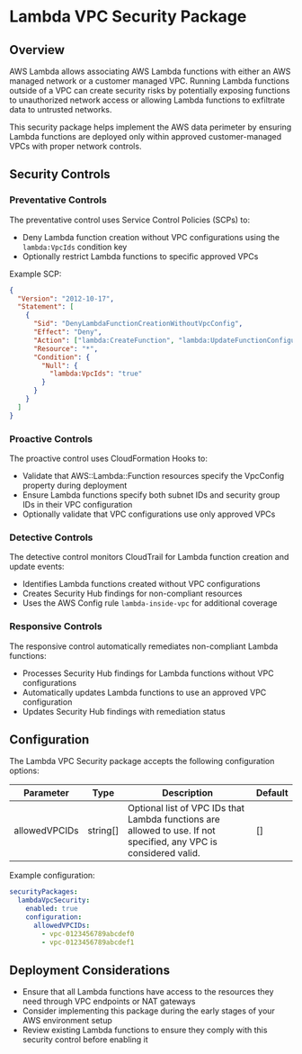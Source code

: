 # Lambda VPC Security Package

## Overview

AWS Lambda allows associating AWS Lambda functions with either an AWS managed network or a customer managed VPC. Running Lambda functions outside of a VPC can create security risks by potentially exposing functions to unauthorized network access or allowing Lambda functions to exfiltrate data to untrusted networks.

This security package helps implement the AWS data perimeter by ensuring Lambda functions are deployed only within approved customer-managed VPCs with proper network controls.

## Security Controls

### Preventative Controls

The preventative control uses Service Control Policies (SCPs) to:

- Deny Lambda function creation without VPC configurations using the `lambda:VpcIds` condition key
- Optionally restrict Lambda functions to specific approved VPCs

Example SCP:

```json
{
  "Version": "2012-10-17",
  "Statement": [
    {
      "Sid": "DenyLambdaFunctionCreationWithoutVpcConfig",
      "Effect": "Deny",
      "Action": ["lambda:CreateFunction", "lambda:UpdateFunctionConfiguration"],
      "Resource": "*",
      "Condition": {
        "Null": {
          "lambda:VpcIds": "true"
        }
      }
    }
  ]
}
```

### Proactive Controls

The proactive control uses CloudFormation Hooks to:

- Validate that AWS::Lambda::Function resources specify the VpcConfig property during deployment
- Ensure Lambda functions specify both subnet IDs and security group IDs in their VPC configuration
- Optionally validate that VPC configurations use only approved VPCs

### Detective Controls

The detective control monitors CloudTrail for Lambda function creation and update events:

- Identifies Lambda functions created without VPC configurations
- Creates Security Hub findings for non-compliant resources
- Uses the AWS Config rule `lambda-inside-vpc` for additional coverage

### Responsive Controls

The responsive control automatically remediates non-compliant Lambda functions:

- Processes Security Hub findings for Lambda functions without VPC configurations
- Automatically updates Lambda functions to use an approved VPC configuration
- Updates Security Hub findings with remediation status

## Configuration

The Lambda VPC Security package accepts the following configuration options:

| Parameter     | Type     | Description                                                                                                       | Default |
| ------------- | -------- | ----------------------------------------------------------------------------------------------------------------- | ------- |
| allowedVPCIDs | string[] | Optional list of VPC IDs that Lambda functions are allowed to use. If not specified, any VPC is considered valid. | []      |

Example configuration:

```yaml
securityPackages:
  lambdaVpcSecurity:
    enabled: true
    configuration:
      allowedVPCIDs:
        - vpc-0123456789abcdef0
        - vpc-0123456789abcdef1
```

## Deployment Considerations

- Ensure that all Lambda functions have access to the resources they need through VPC endpoints or NAT gateways
- Consider implementing this package during the early stages of your AWS environment setup
- Review existing Lambda functions to ensure they comply with this security control before enabling it
